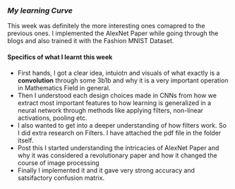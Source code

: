 ### _My learning Curve_
This week was definitely the more interesting ones comapred to the previous ones. I implemented the AlexNet Paper while going through the blogs and also trained it with the Fashion MNIST Dataset.
#### Specifics of what I learnt this week
- First hands, I got a clear idea, intuiotn and visuals of what exactly is a **convolution** through some 3b1b  and why it is a very important operation in Mathematics Field in general.
- Then I understood each design choices made in CNNs from how we extract most important features to how learning is generalized in a neural network through methods like applying filters, non-linear activations, pooling etc.
- I also wanted to get into a deeper understanding of how filters work. So I did extra research on Filters. I have attached the pdf file in the folder itself.
- Post this I started understanding the intricacies of AlexNet Paper and why it was considered a revolutionary paper and how it changed the course of image processing 
- Finally I implemented it and it gave very strong accuracy and satsifactory confusion matrix. 
